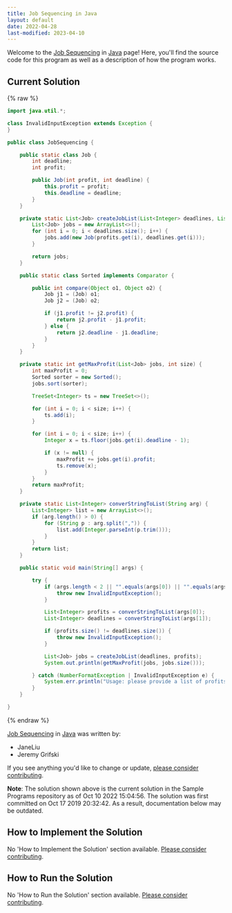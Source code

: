 ```yaml
---
title: Job Sequencing in Java
layout: default
date: 2022-04-28
last-modified: 2023-04-10
---
```


Welcome to the [Job Sequencing](https://sampleprograms.io/projects/job-sequencing) in [Java](https://sampleprograms.io/languages/java) page! Here, you'll find the source code for this program as well as a description of how the program works.

## Current Solution

{% raw %}

```java
import java.util.*;

class InvalidInputException extends Exception {
}

public class JobSequencing {

    public static class Job {
        int deadline;
        int profit;

        public Job(int profit, int deadline) {
            this.profit = profit;
            this.deadline = deadline;
        }
    }

    private static List<Job> createJobList(List<Integer> deadlines, List<Integer> profits) {
        List<Job> jobs = new ArrayList<>();
        for (int i = 0; i < deadlines.size(); i++) {
            jobs.add(new Job(profits.get(i), deadlines.get(i)));
        }

        return jobs;
    }

    public static class Sorted implements Comparator {

        public int compare(Object o1, Object o2) {
            Job j1 = (Job) o1;
            Job j2 = (Job) o2;

            if (j1.profit != j2.profit) {
                return j2.profit - j1.profit;
            } else {
                return j2.deadline - j1.deadline;
            }
        }
    }

    private static int getMaxProfit(List<Job> jobs, int size) {
        int maxProfit = 0;
        Sorted sorter = new Sorted();
        jobs.sort(sorter);

        TreeSet<Integer> ts = new TreeSet<>();

        for (int i = 0; i < size; i++) {
            ts.add(i);
        }

        for (int i = 0; i < size; i++) {
            Integer x = ts.floor(jobs.get(i).deadline - 1);

            if (x != null) {
                maxProfit += jobs.get(i).profit;
                ts.remove(x);
            }
        }
        return maxProfit;
    }

    private static List<Integer> converStringToList(String arg) {
        List<Integer> list = new ArrayList<>();
        if (arg.length() > 0) {
            for (String p : arg.split(",")) {
                list.add(Integer.parseInt(p.trim()));
            }
        }
        return list;
    }

    public static void main(String[] args) {

        try {
            if (args.length < 2 || "".equals(args[0]) || "".equals(args[1])) {
                throw new InvalidInputException();
            }

            List<Integer> profits = converStringToList(args[0]);
            List<Integer> deadlines = converStringToList(args[1]);

            if (profits.size() != deadlines.size()) {
                throw new InvalidInputException();
            }

            List<Job> jobs = createJobList(deadlines, profits);
            System.out.println(getMaxProfit(jobs, jobs.size()));

        } catch (NumberFormatException | InvalidInputException e) {
            System.err.println("Usage: please provide a list of profits and a list of deadlines");
        }
    }

}
```

{% endraw %}

[Job Sequencing](https://sampleprograms.io/projects/job-sequencing) in [Java](https://sampleprograms.io/languages/java) was written by:

- JaneLiu
- Jeremy Grifski

If you see anything you'd like to change or update, [please consider contributing](https://github.com/TheRenegadeCoder/sample-programs).

**Note**: The solution shown above is the current solution in the Sample Programs repository as of Oct 10 2022 15:04:56. The solution was first committed on Oct 17 2019 20:32:42. As a result, documentation below may be outdated.

## How to Implement the Solution

No 'How to Implement the Solution' section available. [Please consider contributing](https://github.com/TheRenegadeCoder/sample-programs-website).

## How to Run the Solution

No 'How to Run the Solution' section available. [Please consider contributing](https://github.com/TheRenegadeCoder/sample-programs-website).